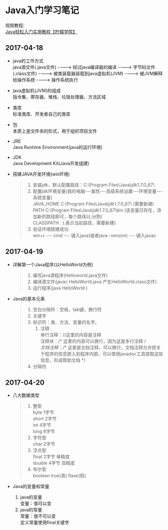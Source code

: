 # Java入门学习笔记

视频教程:   
[Java轻松入门实用教程【柠檬学院】](https://ke.qq.com/course/155221)

## 2017-04-18

- java的工作方式  
  java源文件(.java文件)  ---->  经过java编译器的编译  ---->  字节码文件(.class文件)  ---->  被类装载器装载到java虚拟机(JVM)  ---->  被JVM解释给操作系统  ---->  操作系统执行

- java虚拟机(JVM)的组成  
  指令集、寄存器、堆栈、垃圾处理器、方法区域  

- 类库  
  标准类库、开发者自己的类库

- 包  
  本质上是文件夹的形式，用于组织项目文件

- JRE  
  Java Runtime Environment(java的运行环境)

- JDK  
  Java Development Kit(Java开发组建)

- 搭建JAVA开发环境(win环境)  

  > 1. 安装jdk，默认配置路径：C:\Program Files\Java\jdk1.7.0_67\
  > 2. 配置jdk环境变量(我的电脑---属性---高级系统设置---环境变量---系统变量)  
  >    JAVA_HOME    C:\Program Files\Java\jdk1.7.0_67\    (需要新建)  
  >    PATH    C:\Program Files\Java\jdk1.7.0_67\bin    (该变量已存在，添加新的路径即可，每个路径以;分割)  
  >    CLASSPATH    .    (.表示当前路径，需要新建)  
  > 3. 验证环境搭建成功  
  >    win+r --- cmd --- 键入java(或者java -version) --- 键入javac




## 2017-04-19

- 详解第一个Java程序(以HelloWorld为例)

  >1. 编写java源程序(Helloworld.java文件)  
  >2. 编译源文件(javac HelloWorld.java 产生HelloWorld.class文件)
  >3. 运行程序(java HelloWorld )

- Java的基本元素

  > 1. 空白分隔符：空格，tab键，换行符
  > 2. 关键字
  > 3. 标识符：类、方法、变量的名字。
  >    1. 注释  
  >       单行注释：//这里的内容是注释  
  >       注释块：/*  这里的内容可以换行，因为这是多行注释 */  
  >       文档注释：/**   这里是文档注释，可以换行，文档注释允许把关于程序的信息嵌入到程序内部，可以使用javadoc工具提取这些信息，形成帮助文档 */
  > 4. 分隔符



## 2017-04-20

- 八大数据类型

  > 1. 整型  
  >    byte    1字节  
  >    short    2字节  
  >    int    4字节  
  >    long  8字节
  > 2. 字符型  
  >    char  2字节
  > 3. 浮点型  
  >    float   2字节    单精度  
  >    double    4字节    双精度
  > 4. 布尔型  
  >    boolean   true(真) flase(假)

- Java的变量和常量  

  1. java的变量  
     变量：值可以变
  2. java的常量  
     常量：值不可以变  
     定义常量使用final关键字